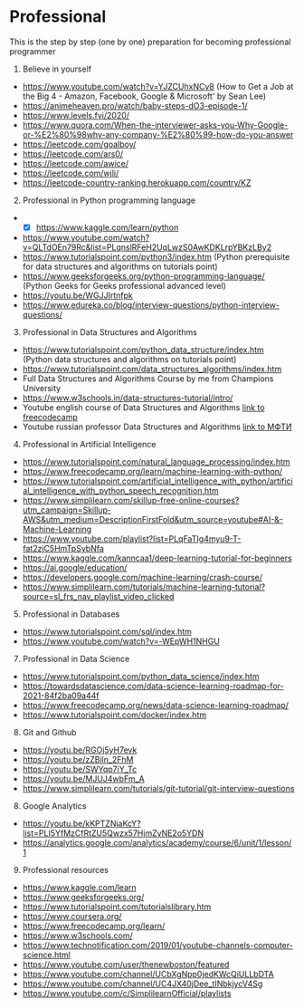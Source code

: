 # Professional
This is the step by step (one by one) preparation for becoming professional programmer

1) Believe in yourself
  - https://www.youtube.com/watch?v=YJZCUhxNCv8 (How to Get a Job at the Big 4 - Amazon, Facebook, Google & Microsoft' by Sean Lee)
  - https://animeheaven.pro/watch/baby-steps-dO3-episode-1/
  - https://www.levels.fyi/2020/
  - https://www.quora.com/When-the-interviewer-asks-you-Why-Google-or-%E2%80%98why-any-company-%E2%80%99-how-do-you-answer
  - https://leetcode.com/goalboy/
  - https://leetcode.com/ars0/
  - https://leetcode.com/awice/
  - https://leetcode.com/wjli/
  - https://leetcode-country-ranking.herokuapp.com/country/KZ

2) Professional in Python programming language
  - - [x] https://www.kaggle.com/learn/python
  - https://www.youtube.com/watch?v=QLTdOEn79Rc&list=PLqnslRFeH2UqLwzS0AwKDKLrpYBKzLBy2
  - https://www.tutorialspoint.com/python3/index.htm (Python prerequisite for data structures and algorithms on tutorials point)
  - https://www.geeksforgeeks.org/python-programming-language/ (Python Geeks for Geeks professional advanced level)
  - https://youtu.be/WGJJIrtnfpk
  - https://www.edureka.co/blog/interview-questions/python-interview-questions/

3) Professional in Data Structures and Algorithms
  - https://www.tutorialspoint.com/python_data_structure/index.htm (Python data structures and algorithms on tutorials point)
  - https://www.tutorialspoint.com/data_structures_algorithms/index.htm
  - Full Data Structures and Algorithms Course by me from Champions University
  - https://www.w3schools.in/data-structures-tutorial/intro/
  - Youtube english course of Data Structures and Algorithms [link to freecodecamp](https://youtu.be/8hly31xKli0)
  - Youtube russian professor Data Structures and Algorithms  [link to МФТИ](https://youtu.be/KdZ4HF1SrFs?list=PLRDzFCPr95fK7tr47883DFUbm4GeOjjc0)

4) Professional in Artificial Intelligence
  - https://www.tutorialspoint.com/natural_language_processing/index.htm
  - https://www.freecodecamp.org/learn/machine-learning-with-python/
  - https://www.tutorialspoint.com/artificial_intelligence_with_python/artificial_intelligence_with_python_speech_recognition.htm
  - https://www.simplilearn.com/skillup-free-online-courses?utm_campaign=Skillup-AWS&utm_medium=DescriptionFirstFold&utm_source=youtube#AI-&-Machine-Learning
  - https://www.youtube.com/playlist?list=PLqFaTIg4myu9-T-fat2zjC5HmTpSybNfa
  - https://www.kaggle.com/kanncaa1/deep-learning-tutorial-for-beginners
  - https://ai.google/education/
  - https://developers.google.com/machine-learning/crash-course/
  - https://www.simplilearn.com/tutorials/machine-learning-tutorial?source=sl_frs_nav_playlist_video_clicked


5) Professional in Databases
  - https://www.tutorialspoint.com/sql/index.htm
  - https://www.youtube.com/watch?v=-WEpWH1NHGU


7) Professional in Data Science
  - https://www.tutorialspoint.com/python_data_science/index.htm
  - https://towardsdatascience.com/data-science-learning-roadmap-for-2021-84f2ba09a44f
  - https://www.freecodecamp.org/news/data-science-learning-roadmap/
  - https://www.tutorialspoint.com/docker/index.htm


8) Git and Github
  - https://youtu.be/RGOj5yH7evk
  - https://youtu.be/zZBiln_2FhM
  - https://youtu.be/SWYqp7iY_Tc
  - https://youtu.be/MJUJ4wbFm_A
  - https://www.simplilearn.com/tutorials/git-tutorial/git-interview-questions

8) Google Analytics
  - https://youtu.be/kKPTZNjaKcY?list=PLI5YfMzCfRtZU5Qwzx57HjmZyNE2o5YDN
  - https://analytics.google.com/analytics/academy/course/6/unit/1/lesson/1

9) Professional resources
  - https://www.kaggle.com/learn
  - https://www.geeksforgeeks.org/
  - https://www.tutorialspoint.com/tutorialslibrary.htm
  - https://www.coursera.org/
  - https://www.freecodecamp.org/learn/
  - https://www.w3schools.com/
  - https://www.technotification.com/2019/01/youtube-channels-computer-science.html
  - https://www.youtube.com/user/thenewboston/featured
  - https://www.youtube.com/channel/UCbXgNpp0jedKWcQiULLbDTA
  - https://www.youtube.com/channel/UC4JX40jDee_tINbkjycV4Sg
  - https://www.youtube.com/c/SimplilearnOfficial/playlists
